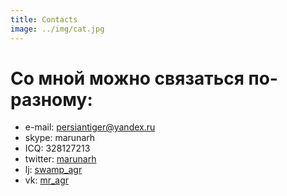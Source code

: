 ```yaml
---
title: Contacts
image: ../img/cat.jpg
---
```



Со мной можно связаться по-разному:
==================

* e-mail: [persiantiger@yandex.ru](mail:to)
* skype:  marunarh
* ICQ:    328127213
* twitter: [marunarh](https://twitter.com/marunarh)
* lj: [swamp_agr](http://swamp-agr.livejournal.com)
* vk: [mr_agr](https://vk.com/mr_agr)